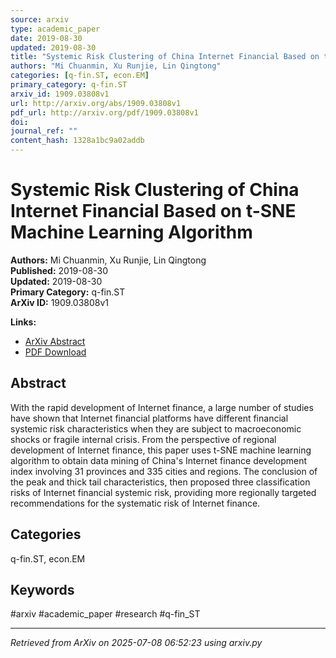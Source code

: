 ```yaml
---
source: arxiv
type: academic_paper
date: 2019-08-30
updated: 2019-08-30
title: "Systemic Risk Clustering of China Internet Financial Based on t-SNE Machine Learning Algorithm"
authors: "Mi Chuanmin, Xu Runjie, Lin Qingtong"
categories: [q-fin.ST, econ.EM]
primary_category: q-fin.ST
arxiv_id: 1909.03808v1
url: http://arxiv.org/abs/1909.03808v1
pdf_url: http://arxiv.org/pdf/1909.03808v1
doi: 
journal_ref: ""
content_hash: 1328a1bc9a02addb
---
```


# Systemic Risk Clustering of China Internet Financial Based on t-SNE Machine Learning Algorithm

**Authors:** Mi Chuanmin, Xu Runjie, Lin Qingtong  
**Published:** 2019-08-30  
**Updated:** 2019-08-30  
**Primary Category:** q-fin.ST  
**ArXiv ID:** 1909.03808v1  

**Links:**
- [ArXiv Abstract](http://arxiv.org/abs/1909.03808v1)
- [PDF Download](http://arxiv.org/pdf/1909.03808v1)


## Abstract

With the rapid development of Internet finance, a large number of studies
have shown that Internet financial platforms have different financial systemic
risk characteristics when they are subject to macroeconomic shocks or fragile
internal crisis. From the perspective of regional development of Internet
finance, this paper uses t-SNE machine learning algorithm to obtain data mining
of China's Internet finance development index involving 31 provinces and 335
cities and regions. The conclusion of the peak and thick tail characteristics,
then proposed three classification risks of Internet financial systemic risk,
providing more regionally targeted recommendations for the systematic risk of
Internet finance.

## Categories

q-fin.ST, econ.EM





## Keywords

#arxiv #academic_paper #research #q-fin_ST

---
*Retrieved from ArXiv on 2025-07-08 06:52:23 using arxiv.py*

